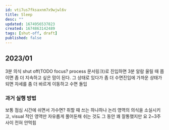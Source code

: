 ```yaml
---
id: vti7us7fksaxnm7x9wjwl6v
title: Sleep
desc: ""
updated: 1674956537823
created: 1674863142489
tags: [shut-off, draft]
published: false
---
```


## 2023/01

3분 의식 shut off(TODO focus? process 문서링크)로 진입하면 3분 알람 울릴 때 쯤이면 좀 더 지속하고 싶은 맘이 된다.
그 상태로 있다가 좀 더 수면진입에 가까운 상태가 되면 자세를 좀 더 바르게 이동하고 수면 돌입

### 과거 실행 방법

보통 점심 시간에 쉬면서 가수면? 취할 때 쓰는 하나하나 논리 영역의 의식을 소실시키고, visual 적인 영역만 자유롭게 풀어둔채 쉬는 것도 그 동안 꽤 잘통했지만 요 2~3주 사이 전혀 안먹힘
